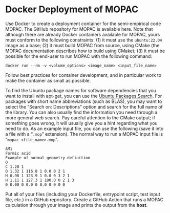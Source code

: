 # Docker Deployment of MOPAC

Use Docker to create a deployment container for the semi-empirical code MOPAC.
The GitHub repository for MOPAC is available here. Note that although there are already Docker containers available for MOPAC, yours must conform to the following constraints: (1) it must use the `ubuntu:22.04` image as a base; (2) it must build MOPAC from source, using CMake (the MOPAC documentation describes how to build using CMake); (3) it must be possible for the end-user to run MOPAC with the following command:

```
docker run --rm -v <volume_options> <image_name> <input_file_name>
```

Follow best practices for container development, and in particular work to make the container as small as possible.

To find the Ubuntu package names for software dependencies that you want to install with apt-get, you can use the [Ubuntu Packages Search](https://packages.ubuntu.com/). For packages with short name abbreviations (such as BLAS), you may want to select the “Search on: Descriptions” option and search for the full name of the library.
You can also usually find the information you need through a more general web search.
Pay careful attention to the CMake output; if something goes wrong, it will usually give you a hint regarding what you need to do.
As an example input file, you can use the following (save it into a file with a “`.mop`” extension).
The normal way to run a MOPAC input file is “`mopac <file_name>.mop`”.

```
AM1
Formic acid
Example of normal geometry definition
O
C 1.20 1
O 1.32 1 116.8 1 0.0 0 2 1
H 0.98 1 123.9 1 0.0 0 3 2 1
H 1.11 1 127.3 1 180.0 0 2 1 3
0 0.00 0 0.0 0 0.0 0 0 0 0
```

Put all of your files (including your Dockerfile, entrypoint script, test input file, etc.) in a GitHub repository.
Create a GitHub Action that runs a MOPAC calculation through your image and prints the output from the **host**.
